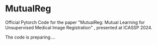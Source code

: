 # MutualReg
Official Pytorch Code for the paper "MutualReg: Mutual Learning for Unsupervised Medical Image Registration" , presented at ICASSP 2024.

The code is preparing....
